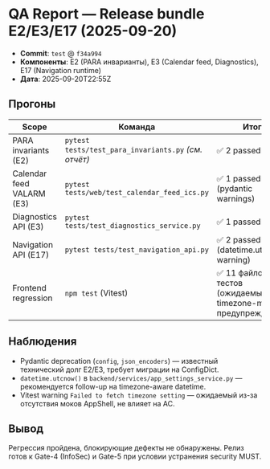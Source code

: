 # QA Report — Release bundle E2/E3/E17 (2025-09-20)

- **Commit**: `test` @ `f34a994`
- **Компоненты**: E2 (PARA инварианты), E3 (Calendar feed, Diagnostics), E17 (Navigation runtime)
- **Дата**: 2025-09-20T22:55Z

## Прогоны

| Scope | Команда | Итог |
|-------|---------|------|
| PARA invariants (E2) | `pytest tests/test_para_invariants.py` *(см. отчёт)* | ✅ 2 passed |
| Calendar feed VALARM (E3) | `pytest tests/web/test_calendar_feed_ics.py` | ✅ 1 passed (pydantic warnings) |
| Diagnostics API (E3) | `pytest tests/test_diagnostics_service.py` | ✅ 1 passed |
| Navigation API (E17) | `pytest tests/test_navigation_api.py` | ✅ 2 passed (datetime.utcnow warning) |
| Frontend regression | `npm test` (Vitest) | ✅ 11 файлов, 28 тестов (ожидаемые timezone-mock предупреждения) |

## Наблюдения
- Pydantic deprecation (`config`, `json_encoders`) — известный технический долг E2/E3, требует миграции на ConfigDict.
- `datetime.utcnow()` в `backend/services/app_settings_service.py` — рекомендуется follow-up на timezone-aware datetime.
- Vitest warning `Failed to fetch timezone setting` — ожидаемый из-за отсутствия моков AppShell, не влияет на AC.

## Вывод
Регрессия пройдена, блокирующие дефекты не обнаружены. Релиз готов к Gate-4 (InfoSec) и Gate-5 при условии устранения security MUST.
